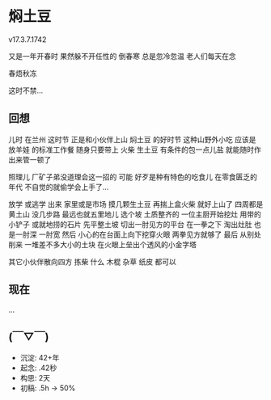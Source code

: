 # 焖土豆
v17.3.7.1742

又是一年开春时 果然躲不开任性的 倒春寒
总是忽冷忽温 老人们每天在念

春焐秋冻

这时不禁…

## 回想
儿时 在兰州 这时节
正是和小伙伴上山 焖土豆 的好时节
这种山野外小吃 应该是 放羊娃 的标准工作餐
随身只要带上 火柴 生土豆 
有条件的包一点儿盐
就能随时作出来管一顿了

照理儿 厂矿子弟没道理会这一招的
可能 好歹是种有特色的吃食儿
在零食匮乏的年代
不自觉的就偷学会上手了...

放学 或逃学 出来
家里或是市场 摸几颗生土豆
再揣上盒火柴 就好上山了
四周都是黄土山 没几步路 最远也就五里地儿
选个坡 土质整齐的
一位主厨开始挖灶 用带的小铲子 或就地捞的石片
先平整土坡 切出一肘见方的平台
在一拳之下 淘出灶肚 也是一肘深 一肘宽
然后 小心的在台面上向下挖穿火眼 两拳见方就够了
最后 从别处削来 一堆差不多大小的土块
在火眼上垒出个透风的小金字塔

其它小伙伴散向四方 拣柴
什么 木棍 杂草 纸皮 都可以 


## 现在
…

## (￣▽￣)

- 沉淀: 42+年
- 起念: .42秒
- 构思: 2天
- 初稿: .5h -\> 50%
